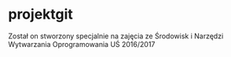 # projektgit

Został on stworzony specjalnie na zajęcia ze Środowisk i Narzędzi Wytwarzania Oprogramowania
UŚ 2016/2017
